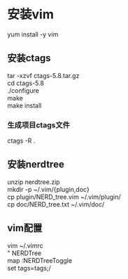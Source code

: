 # 安装vim
yum install -y vim  

## 安装ctags
tar -xzvf ctags-5.8.tar.gz  
cd ctags-5.8  
./configure  
make  
make install  

### 生成项目ctags文件
ctags -R .  

## 安装nerdtree
unzip nerdtree.zip  
mkdir -p ~/.vim/{plugin,doc}  
cp plugin/NERD_tree.vim ~/.vim/plugin/  
cp doc/NERD_tree.txt ~/.vim/doc/  

## vim配置
vim ~/.vimrc  
" NERDTree  
map <F10> :NERDTreeToggle<CR>  
set tags=tags;/  
